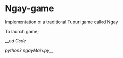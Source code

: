# Ngay-game
Implementation of a traditional Tupuri game called Ngay

To launch game;

__*cd Code*

*python3 ngayMain.py*__
